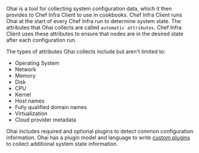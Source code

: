 Ohai is a tool for collecting system configuration data, which it then provides to Chef Infra Client to use in cookbooks. Chef Infra Client runs Ohai at the start of every Chef Infra run to determine system state. The attributes that Ohai collects are called `automatic attributes`. Chef Infra Client uses these attributes to ensure that nodes are in the desired state after each configuration run.

The types of attributes Ohai collects include but aren't limited to:

- Operating System
- Network
- Memory
- Disk
- CPU
- Kernel
- Host names
- Fully qualified domain names
- Virtualization
- Cloud provider metadata

Ohai includes required and optional plugins to detect common configuration information. Ohai has a plugin model and language to write [custom plugins](/ohai_custom/) to collect additional system state information.
